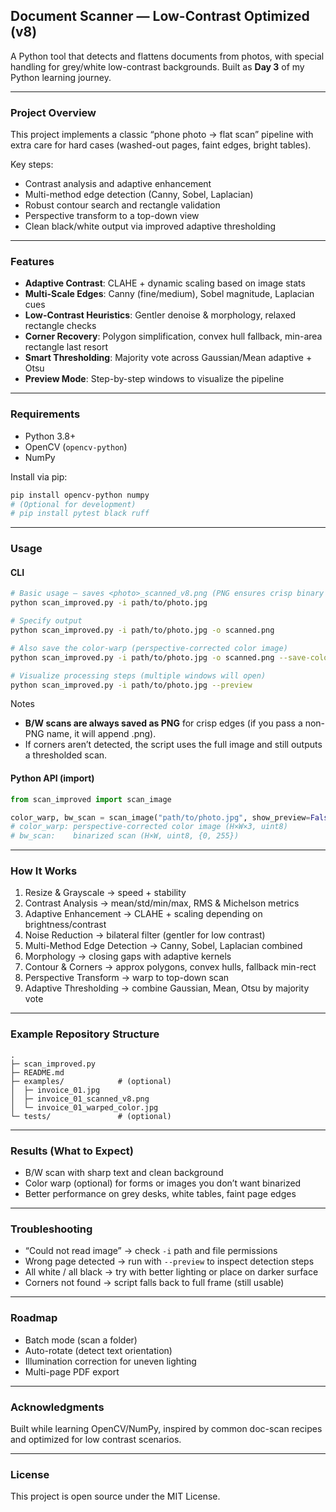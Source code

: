 ## Document Scanner — Low-Contrast Optimized (v8)

A Python tool that detects and flattens documents from photos, with special handling for grey/white low-contrast backgrounds.
Built as **Day 3** of my Python learning journey.

---

### Project Overview

This project implements a classic “phone photo → flat scan” pipeline with extra care for hard cases (washed-out pages, faint edges, bright tables).

Key steps:
- Contrast analysis and adaptive enhancement
- Multi-method edge detection (Canny, Sobel, Laplacian)
- Robust contour search and rectangle validation
- Perspective transform to a top-down view
- Clean black/white output via improved adaptive thresholding

---

### Features

- **Adaptive Contrast**: CLAHE + dynamic scaling based on image stats
- **Multi-Scale Edges**: Canny (fine/medium), Sobel magnitude, Laplacian cues
- **Low-Contrast Heuristics**: Gentler denoise & morphology, relaxed rectangle checks
- **Corner Recovery**: Polygon simplification, convex hull fallback, min-area rectangle last resort
- **Smart Thresholding**: Majority vote across Gaussian/Mean adaptive + Otsu
- **Preview Mode**: Step-by-step windows to visualize the pipeline

---

### Requirements

- Python 3.8+
- OpenCV (`opencv-python`)
- NumPy

Install via pip:

```bash
pip install opencv-python numpy
# (Optional for development)
# pip install pytest black ruff
```

---

### Usage

#### CLI

```bash
# Basic usage – saves <photo>_scanned_v8.png (PNG ensures crisp binary edges)
python scan_improved.py -i path/to/photo.jpg

# Specify output
python scan_improved.py -i path/to/photo.jpg -o scanned.png

# Also save the color-warp (perspective-corrected color image)
python scan_improved.py -i path/to/photo.jpg -o scanned.png --save-color warped_color.jpg

# Visualize processing steps (multiple windows will open)
python scan_improved.py -i path/to/photo.jpg --preview
```

Notes
- **B/W scans are always saved as PNG** for crisp edges (if you pass a non-PNG name, it will append .png).
- If corners aren’t detected, the script uses the full image and still outputs a thresholded scan.

#### Python API (import)

```python
from scan_improved import scan_image

color_warp, bw_scan = scan_image("path/to/photo.jpg", show_preview=False)
# color_warp: perspective-corrected color image (H×W×3, uint8)
# bw_scan:    binarized scan (H×W, uint8, {0, 255})
```

---

### How It Works

1. Resize & Grayscale → speed + stability
2. Contrast Analysis → mean/std/min/max, RMS & Michelson metrics
3. Adaptive Enhancement → CLAHE + scaling depending on brightness/contrast
4. Noise Reduction → bilateral filter (gentler for low contrast)
5. Multi-Method Edge Detection → Canny, Sobel, Laplacian combined
6. Morphology → closing gaps with adaptive kernels
7. Contour & Corners → approx polygons, convex hulls, fallback min-rect
8. Perspective Transform → warp to top-down scan
9. Adaptive Thresholding → combine Gaussian, Mean, Otsu by majority vote

---

### Example Repository Structure

```
.
├─ scan_improved.py
├─ README.md
├─ examples/            # (optional)
│  ├─ invoice_01.jpg
│  ├─ invoice_01_scanned_v8.png
│  └─ invoice_01_warped_color.jpg
└─ tests/               # (optional)
```

---

###  Results (What to Expect)

- B/W scan with sharp text and clean background
- Color warp (optional) for forms or images you don’t want binarized
- Better performance on grey desks, white tables, faint page edges

---

###  Troubleshooting

- “Could not read image” → check `-i` path and file permissions
- Wrong page detected → run with `--preview` to inspect detection steps
- All white / all black → try with better lighting or place on darker surface
- Corners not found → script falls back to full frame (still usable)

---

### Roadmap

- Batch mode (scan a folder)
- Auto-rotate (detect text orientation)
- Illumination correction for uneven lighting
- Multi-page PDF export

---

### Acknowledgments

Built while learning OpenCV/NumPy, inspired by common doc-scan recipes and optimized for low contrast scenarios.

---

### License

This project is open source under the MIT License.




